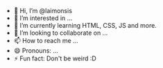 - 👋 Hi, I’m @laimonsis
- 👀 I’m interested in ...
- 🌱 I’m currently learning HTML, CSS, JS and more.
- 💞️ I’m looking to collaborate on ...
- 📫 How to reach me ...
- 😄 Pronouns: ...
- ⚡ Fun fact: Don't be weird :D

<!---
laimonsis/laimonsis is a ✨ special ✨ repository because its `README.md` (this file) appears on your GitHub profile.
You can click the Preview link to take a look at your changes.
--->
